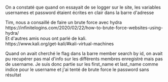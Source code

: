<p>
On a constaté que quand on essayait de se logger sur le site, les variables usernames et password étaient écrites en clair dans la barre d'adresse
</p>
<p>Tim, nous a consaillé de faire un brute force avec hydra<br>
https://infinitelogins.com/2020/02/22/how-to-brute-force-websites-using-hydra/<br>
Et d'autres amis nous ont parlé de kali.<br>
https://www.kali.org/get-kali/#kali-virtual-machines<br>
</p>
<p>Quand on avait cherché le flag dans la barre member search by id, on avait pu recupérer pas mal d'info sur les différents membres enregistré mais pas de username.
Je suis donc partie sur les first_name et last_name comme indice pour le username et j'ai tenté de brute force le password sans résultat</p>
